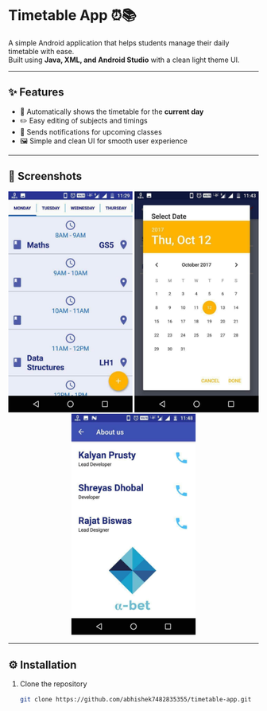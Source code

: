# Timetable App ⏰📚

A simple Android application that helps students manage their daily timetable with ease.  
Built using **Java, XML, and Android Studio** with a clean light theme UI.

---

## ✨ Features
- 📅 Automatically shows the timetable for the **current day**
- ✏️ Easy editing of subjects and timings
- 🔔 Sends notifications for upcoming classes
- 🖼️ Simple and clean UI for smooth user experience

---

## 📸 Screenshots
<p align="center">
  <img src="main.jpg" alt="Main Screen" width="250"/>
  <img src="cal.jpg" alt="Calendar Screen" width="250"/>
  <img src="about.jpg" alt="About Screen" width="250"/>
</p>

---

## ⚙️ Installation
1. Clone the repository  
   ```bash
   git clone https://github.com/abhishek7482835355/timetable-app.git
